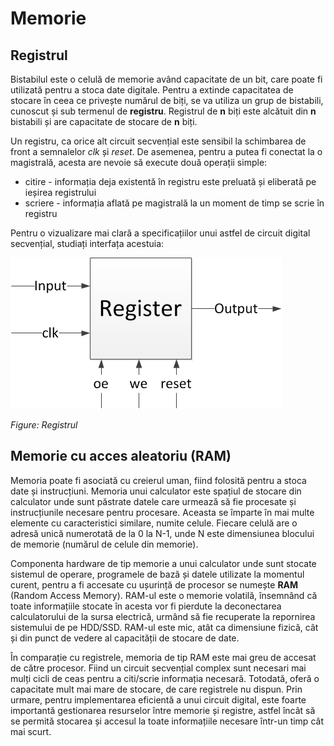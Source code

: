 
# Memorie

## Registrul

Bistabilul este o celulă de memorie având capacitate de un bit, care poate fi utilizată pentru a stoca date digitale. Pentru a extinde capacitatea de stocare în ceea ce privește numărul de biți, se va utiliza un grup de bistabili, cunoscut și sub termenul de **registru**. Registrul de **n** biți este alcătuit din **n** bistabili și are capacitate de stocare de **n** biți.

Un registru, ca orice alt circuit secvențial este sensibil la schimbarea de front a semnalelor _clk_ și _reset_. De asemenea, pentru a putea fi conectat la o magistrală, acesta are nevoie să execute două operații simple:
  - citire - informația deja existentă în registru este preluată și eliberată pe ieșirea registrului
  - scriere - informația aflată pe magistrală la un moment de timp se scrie în registru

Pentru o vizualizare mai clară a specificațiilor unui astfel de circuit digital secvențial, studiați interfața acestuia:


![Registrul](../media/register.png)

_Figure: Registrul_

## Memorie cu acces aleatoriu (RAM)

Memoria poate fi asociată cu creierul uman, fiind folosită pentru a stoca date și instrucțiuni. Memoria unui calculator este spațiul de stocare din calculator unde sunt păstrate datele care urmează să fie procesate și instrucțiunile necesare pentru procesare. Aceasta se împarte în mai multe elemente cu caracteristici similare, numite celule. Fiecare celulă are o adresă unică numerotată de la 0 la N-1, unde N este dimensiunea blocului de memorie (numărul de celule din memorie).

Componenta hardware de tip memorie a unui calculator unde sunt stocate sistemul de operare, programele de bază și datele utilizate la momentul curent, pentru a fi accesate cu ușurință de procesor se numește **RAM** (Random Access Memory). RAM-ul este o memorie volatilă, însemnând că toate informațiile stocate în acesta vor fi pierdute la deconectarea calculatorului de la sursa electrică, urmând să fie recuperate la repornirea sistemului de pe HDD/SSD. RAM-ul este mic, atât ca dimensiune fizică, cât și din punct de vedere al capacității de stocare de date.

În comparație cu registrele, memoria de tip RAM este mai greu de accesat de către procesor. Fiind un circuit secvențial complex sunt necesari mai mulți cicli de ceas pentru a citi/scrie informația necesară. Totodată, oferă o capacitate mult mai mare de stocare, de care registrele nu dispun. Prin urmare, pentru implementarea eficientă a unui circuit digital, este foarte importantă gestionarea resurselor între memorie și registre, astfel încât să se permită stocarea și accesul la toate informațiile necesare într-un timp cât mai scurt.
